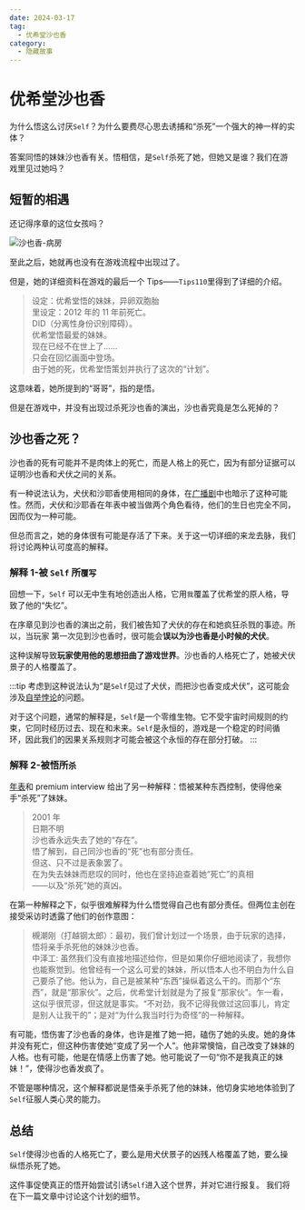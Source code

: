```yaml
---
date: 2024-03-17
tag:
  - 优希堂沙也香
category:
  - 隐藏故事
---
```


# 优希堂沙也香

为什么悟这么讨厌`Self`？为什么要费尽心思去诱捕和“杀死”一个强大的神一样的实体？

答案同悟的妹妹沙也香有关。悟相信，是`Self`杀死了她，但她又是谁？我们在游戏里见过她吗？

## 短暂的相遇

还记得序章的这位女孩吗？

![沙也香-病房](/images/沙也香-病房.webp)

至此之后，她就再也没有在游戏流程中出现过了。

但是，她的详细资料在游戏的最后一个 Tips——`Tips110`里得到了详细的介绍。

> 设定：优希堂悟的妹妹，异卵双胞胎<br/>
> 里设定：2012 年的 11 年前死亡。<br/>
> DID（分离性身份识别障碍）。<br/>
> 优希堂悟最爱的妹妹。<br/>
> 现在已经不在世上了……<br/>
> 只会在回忆画面中登场。<br/>
> 由于她的死，优希堂悟策划并执行了这次的“计划”。

这意味着，她所提到的“哥哥”，指的是悟。

但是在游戏中，并没有出现过杀死沙也香的演出，沙也香究竟是怎么死掉的？

## 沙也香之死？

沙也香的死有可能并不是肉体上的死亡，而是人格上的死亡，因为有部分证据可以证明沙也香和犬伏之间的关系。

有一种说法认为，犬伏和沙耶香使用相同的身体，在[广播剧](https://www.bilibili.com/video/BV1LT411N7Wm)中也暗示了这种可能性。然而，犬伏和沙耶香在年表中被当做两个角色看待，他们的生日也完全不同，因而仅为一种可能。

但总而言之，她的身体很有可能是存活了下来。关于这一切详细的来龙去脉，我们将讨论两种认可度高的解释。

### 解释 1-被 `Self` 所`覆写`

回想一下，`Self` 可以无中生有地创造出人格，它用`我`覆盖了优希堂的原人格，导致了他的“失忆”。

在序章见到沙也香的演出之前，我们被告知了犬伏的存在和她疯狂杀戮的事迹。所以，当玩家 第一次见到沙也香时，很可能会**误以为沙也香是小时候的犬伏**。

这种误解导致**玩家使用他的思想扭曲了游戏世界**。沙也香的人格死亡了，她被犬伏景子的人格覆盖了。

:::tip
考虑到这种说法认为“是`Self`见过了犬伏，而把沙也香变成犬伏”，这可能会涉及[自举悖论](https://en.wikipedia.org/wiki/Temporal_paradox#:~:text=%5B5%5D-,Bootstrap%20paradox,-%5Bedit%5D)的问题。

对于这个问题，通常的解释是，`Self`是一个零维生物。它不受宇宙时间规则的约束，它同时经历过去、现在和未来。`Self`是永恒的，游戏是一个稳定的时间循环，因此我们的因果关系规则才可能会被这个永恒的存在部分打破。
:::

### 解释 2-被悟所`杀`

[年表](/data/剧情资料/游戏年表#日期不明-2)和 premium interview 给出了另一种解释：悟被某种东西控制，使得他亲手“杀死”了妹妹。

> 2001 年<br/>
> 日期不明<br/>
> 沙也香永远失去了她的“存在”。<br/>
> 悟了解到，自己同沙也香的“死”也有部分责任。<br/>
> 但这、只不过是表象罢了。<br/>
> 在为失去妹妹而悲叹的同时，他也在坚持追查着她“死亡”的真相<br/>
> ——以及“杀死”她的真凶。

在第一种解释之下，似乎很难解释为什么悟觉得自己也有部分责任。但两位主创在接受采访时透露了他们的创作意图：

> 槻潮刚（打越钢太郎）：最初，我们曾计划过一个场景，由于玩家的选择，悟将亲手杀死他的妹妹沙也香。<br/>
> 中泽工: 虽然我们没有直接地描述给你，但是如果你仔细地阅读了，我想你也能察觉到。他曾经有一个这么可爱的妹妹，所以悟本人也不明白为什么自己要杀了他。他认为，自己是被某种“东西”操纵着这么干的。而那个“东西”，就是“那家伙”。之后，优希堂计划就是为了报复“那家伙”。乍一看，这似乎很荒谬，但这就是事实。“不对劲，我不记得我做过这回事儿，肯定是别人让我干的”；是对“为什么我当时行为奇怪”的一种解释。

有可能，悟伤害了沙也香的身体，也许是推了她一把，磕伤了她的头皮。她的身体并没有死亡，但这种伤害使她“变成了另一个人”。他非常懊恼，自己改变了妹妹的人格。也有可能，他是在情感上伤害了她。他可能说了一句“你不是我真正的妹妹！”，使得沙也香发疯了。

不管是哪种情况，这个解释都说是悟亲手杀死了他的妹妹，他切身实地地体验到了`Self`征服人类心灵的能力。

## 总结

`Self`使得沙也香的人格死亡了，要么是用犬伏景子的凶残人格覆盖了她，要么操纵悟杀死了她。

这件事促使真正的悟开始尝试引诱`Self`进入这个世界，并对它进行报复。
我们将在下一篇文章中讨论这个计划的细节。
